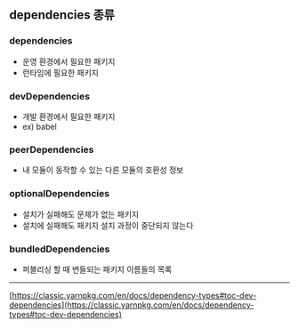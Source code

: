 ## dependencies 종류

### dependencies

- 운영 환경에서 필요한 패키지
- 런타임에 필요한 패키지

### devDependencies

- 개발 환경에서 필요한 패키지
- ex) babel

### peerDependencies

- 내 모듈이 동작할 수 있는 다른 모듈의 호환성 정보

### optionalDependencies

- 설치가 실패해도 문제가 없는 패키지
- 설치에 실패해도 패키지 설치 과정이 중단되지 않는다

### bundledDependencies

- 퍼블리싱 할 때 번들되는 패키지 이름들의 목록

---

[https://classic.yarnpkg.com/en/docs/dependency-types#toc-dev-dependencies](https://classic.yarnpkg.com/en/docs/dependency-types#toc-dev-dependencies)
